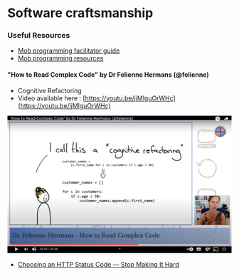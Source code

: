 # Software craftsmanship

### Useful Resources 

* [Mob programming facilitator guide](https://github.com/fhiegel/MobProgramming/blob/master/guide/MobProgrammingFacilitorsGuide_French.md)
* [Mob programming resources ](https://github.com/NazeeHajebi/Talks/blob/master/FacilitatingMobProgramming.md)

#### "How to Read Complex Code" by Dr Felienne Hermans \(@felienne\)

* Cognitive Refactoring
* Video available here : [https://youtu.be/jjMlguOrWHc](https://youtu.be/jjMlguOrWHc)

![](../.gitbook/assets/screen-shot-2021-06-18-at-15.56.29.png)

* [Choosing an HTTP Status Code — Stop Making It Hard](https://www.codetinkerer.com/2015/12/04/choosing-an-http-status-code.html)

